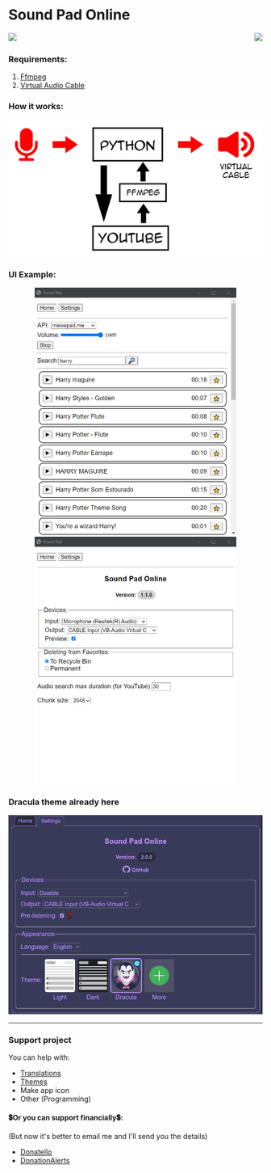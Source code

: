 # Sound Pad Online

<a href="#support-project"><img src="https://shields.io/badge/support_project-2ea043" align="right"></a>


<img src="https://shields.io/badge/version-v2.0.2-blue">

### Requirements:

1. [Ffmpeg](https://ffmpeg.org/)
2. [Virtual Audio Cable](https://vb-audio.com/Cable/)

### How it works:

<p align="center">
  <img src="github/images/image.jpg" width="800px">
</p>

### UI Example:

<p align="center">
  <img src="github/images/ui1.jpg" width="400px">
  <img src="github/images/ui2.jpg" width="400px">
</p>

### Dracula theme already here

![Dracula.png](github/images/dracula_preview.png)

<hr>

### Support project

You can help with:
* [Translations](https://github.com/SuperZombi/GICutscenesUI/blob/main/translations.md)
* [Themes](https://github.com/SuperZombi/soundpad-online/tree/main/github/themes)
* Make app icon
* Other (Programming)

#### 💲Or you can support financially💲:
(But now it's better to email me and I'll send you the details)
* [Donatello](https://donatello.to/super_zombi)
* [DonationAlerts](https://www.donationalerts.com/r/super_zombi)

